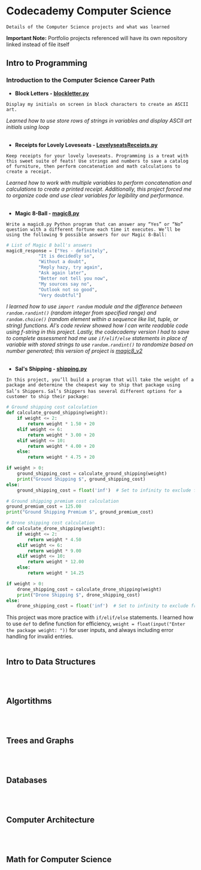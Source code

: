 # Codecademy Computer Science 
`Details of the Computer Science projects and what was learned`

**Important Note:** Portfolio projects referenced will have its own repository linked instead of file itself

## Intro to Programming

### Introduction to the Computer Science Career Path
- **Block Letters - [blockletter.py](https://github.com/lev2pr0/codecademy-computerscience-projects/blob/main/blockletter.py)**

`Display my initials on screen in block characters to create an ASCII art.`

*Learned how to use store rows of strings in variables and display ASCII art initials using loop*
<br><br/>
- **Receipts for Lovely Loveseats - [LovelyseatsReceipts.py](https://github.com/lev2pr0/codecademy-computerscience-projects/blob/main/LovelyseatsReceipts.py)**
  
`Keep receipts for your lovely loveseats. Programming is a treat with this sweet suite of feats! Use strings and numbers to save a catalog of furniture, then perform concatenation and math calculations to create a receipt.`

*Learned how to work with multiple variables to perform concatenation and calculations to create a printed receipt. Additionally, this project forced me to organize code and use clear variables for legibility and performance.*
<br><br/>
- **Magic 8-Ball - [magic8.py](https://github.com/lev2pr0/codecademy-computerscience-projects/blob/main/magic8.py)**
  
`Write a magic8.py Python program that can answer any “Yes” or “No” question with a different fortune each time it executes. We’ll be using the following 9 possible answers for our Magic 8-Ball:`

```python
# List of Magic 8 ball's answers
magic8_response = ["Yes - definitely",
            "It is decidedly so",
            "Without a doubt",
            "Reply hazy, try again",
            "Ask again later",
            "Better not tell you now",
            "My sources say no",
            "Outlook not so good",
            "Very doubtful"]
```
*I learned how to use ```import random``` module and the difference between ```random.randint()``` (random integer from specified range) and ```random.choice()``` (random element within a sequence like list, tuple, or string) functions. AI's code review showed how I can write readable code using f-string in this project. Lastly, the codecademy version I had to save to complete assessment had me use ```if/elif/else``` statements in place of variable with stored strings to use ```random.randint()``` to randomize based on number generated; this version of project is [magic8_v2](https://github.com/lev2pr0/codecademy-computerscience-projects/blob/main/magic8_v2.py)*
<br><br/>
- **Sal's Shipping - [shipping.py](https://github.com/lev2pr0/codecademy-computerscience-projects/blob/main/shipping.py)**

`In this project, you’ll build a program that will take the weight of a package and determine the cheapest way to ship that package using Sal’s Shippers.`
`Sal’s Shippers has several different options for a customer to ship their package:`

```python
# Ground shipping cost calculation
def calculate_ground_shipping(weight):
    if weight <= 2:
        return weight * 1.50 + 20
    elif weight <= 6:
        return weight * 3.00 + 20
    elif weight <= 10:
        return weight * 4.00 + 20
    else:
        return weight * 4.75 + 20

if weight > 0:
    ground_shipping_cost = calculate_ground_shipping(weight)
    print("Ground Shipping $", ground_shipping_cost)
else:
    ground_shipping_cost = float('inf')  # Set to infinity to exclude from comparison

# Ground shipping premium cost calculation
ground_premium_cost = 125.00
print("Ground Shipping Premium $", ground_premium_cost)

# Drone shipping cost calculation
def calculate_drone_shipping(weight):
    if weight <= 2:
        return weight * 4.50
    elif weight <= 6:
        return weight * 9.00
    elif weight <= 10:
        return weight * 12.00
    else:
        return weight * 14.25

if weight > 0:
    drone_shipping_cost = calculate_drone_shipping(weight)
    print("Drone Shipping $", drone_shipping_cost)
else:
    drone_shipping_cost = float('inf')  # Set to infinity to exclude from comparison
```

This project was more practice with ```if/elif/else``` statements. I learned how to use ```def``` to define function for efficiency, ```weight = float(input("Enter the package weight: "))``` for user inputs, and always including error handling for invalid entries.
<br><br/>
## Intro to Data Structures

<br><br/>
## Algortithms 

<br><br/>
## Trees and Graphs

<br><br/>
## Databases

<br><br/>
## Computer Architecture 

<br><br/>
## Math for Computer Science


